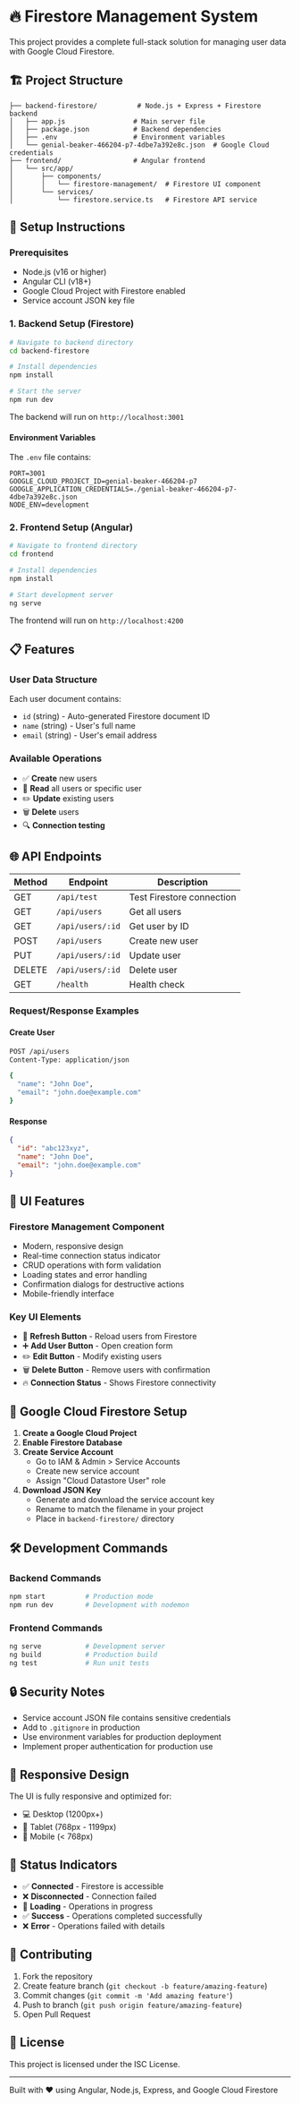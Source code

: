 # 🔥 Firestore Management System

This project provides a complete full-stack solution for managing user data with Google Cloud Firestore.

## 🏗️ Project Structure

```
├── backend-firestore/          # Node.js + Express + Firestore backend
│   ├── app.js                 # Main server file
│   ├── package.json           # Backend dependencies
│   ├── .env                   # Environment variables
│   └── genial-beaker-466204-p7-4dbe7a392e8c.json  # Google Cloud credentials
├── frontend/                  # Angular frontend
│   └── src/app/
│       ├── components/
│       │   └── firestore-management/  # Firestore UI component
│       └── services/
│           └── firestore.service.ts   # Firestore API service
```

## 🚀 Setup Instructions

### Prerequisites

- Node.js (v16 or higher)
- Angular CLI (v18+)
- Google Cloud Project with Firestore enabled
- Service account JSON key file

### 1. Backend Setup (Firestore)

```bash
# Navigate to backend directory
cd backend-firestore

# Install dependencies
npm install

# Start the server
npm run dev
```

The backend will run on `http://localhost:3001`

#### Environment Variables

The `.env` file contains:

```
PORT=3001
GOOGLE_CLOUD_PROJECT_ID=genial-beaker-466204-p7
GOOGLE_APPLICATION_CREDENTIALS=./genial-beaker-466204-p7-4dbe7a392e8c.json
NODE_ENV=development
```

### 2. Frontend Setup (Angular)

```bash
# Navigate to frontend directory
cd frontend

# Install dependencies
npm install

# Start development server
ng serve
```

The frontend will run on `http://localhost:4200`

## 📋 Features

### User Data Structure

Each user document contains:

- `id` (string) - Auto-generated Firestore document ID
- `name` (string) - User's full name
- `email` (string) - User's email address

### Available Operations

- ✅ **Create** new users
- 📖 **Read** all users or specific user
- ✏️ **Update** existing users
- 🗑️ **Delete** users
- 🔍 **Connection testing**

## 🌐 API Endpoints

| Method | Endpoint         | Description               |
| ------ | ---------------- | ------------------------- |
| GET    | `/api/test`      | Test Firestore connection |
| GET    | `/api/users`     | Get all users             |
| GET    | `/api/users/:id` | Get user by ID            |
| POST   | `/api/users`     | Create new user           |
| PUT    | `/api/users/:id` | Update user               |
| DELETE | `/api/users/:id` | Delete user               |
| GET    | `/health`        | Health check              |

### Request/Response Examples

#### Create User

```bash
POST /api/users
Content-Type: application/json

{
  "name": "John Doe",
  "email": "john.doe@example.com"
}
```

#### Response

```json
{
  "id": "abc123xyz",
  "name": "John Doe",
  "email": "john.doe@example.com"
}
```

## 🎨 UI Features

### Firestore Management Component

- Modern, responsive design
- Real-time connection status indicator
- CRUD operations with form validation
- Loading states and error handling
- Confirmation dialogs for destructive actions
- Mobile-friendly interface

### Key UI Elements

- 🔄 **Refresh Button** - Reload users from Firestore
- ➕ **Add User Button** - Open creation form
- ✏️ **Edit Button** - Modify existing users
- 🗑️ **Delete Button** - Remove users with confirmation
- 🔥 **Connection Status** - Shows Firestore connectivity

## 🔧 Google Cloud Firestore Setup

1. **Create a Google Cloud Project**
2. **Enable Firestore Database**
3. **Create Service Account**
   - Go to IAM & Admin > Service Accounts
   - Create new service account
   - Assign "Cloud Datastore User" role
4. **Download JSON Key**
   - Generate and download the service account key
   - Rename to match the filename in your project
   - Place in `backend-firestore/` directory

## 🛠️ Development Commands

### Backend Commands

```bash
npm start          # Production mode
npm run dev        # Development with nodemon
```

### Frontend Commands

```bash
ng serve           # Development server
ng build           # Production build
ng test            # Run unit tests
```

## 🔒 Security Notes

- Service account JSON file contains sensitive credentials
- Add to `.gitignore` in production
- Use environment variables for production deployment
- Implement proper authentication for production use

## 📱 Responsive Design

The UI is fully responsive and optimized for:

- 💻 Desktop (1200px+)
- 📱 Tablet (768px - 1199px)
- 📱 Mobile (< 768px)

## 🚦 Status Indicators

- ✅ **Connected** - Firestore is accessible
- ❌ **Disconnected** - Connection failed
- 🔄 **Loading** - Operations in progress
- ✅ **Success** - Operations completed successfully
- ❌ **Error** - Operations failed with details

## 🤝 Contributing

1. Fork the repository
2. Create feature branch (`git checkout -b feature/amazing-feature`)
3. Commit changes (`git commit -m 'Add amazing feature'`)
4. Push to branch (`git push origin feature/amazing-feature`)
5. Open Pull Request

## 📝 License

This project is licensed under the ISC License.

---

Built with ❤️ using Angular, Node.js, Express, and Google Cloud Firestore

